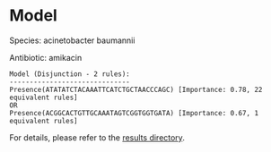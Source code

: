 
# Model

Species: acinetobacter baumannii

Antibiotic: amikacin

```
Model (Disjunction - 2 rules):
------------------------------
Presence(ATATATCTACAAATTCATCTGCTAACCCAGC) [Importance: 0.78, 22 equivalent rules]
OR
Presence(ACGGCACTGTTGCAAATAGTCGGTGGTGATA) [Importance: 0.67, 1 equivalent rules]

```

For details, please refer to the [results directory](../../../../../results/scm_b/acinetobacter+baumannii/amikacin/repeat_1/).

